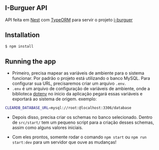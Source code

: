 ## I-Burguer API

API feita em [Nest](https://github.com/nestjs/nest) com [TypeORM](http://typeorm.io) para servir o projeto [i-burguer](https://github.com/liverday/i-burguer)

## Installation

```bash
$ npm install
```

## Running the app

 - Primeiro, precisa mapear as variáveis de ambiente para o sistema funcionar. Por padrão o projeto está utilizando o banco MySQL. 
 Para configurar sua URL, precisaremos criar um arquivo `.env`. 
 - `.env` é um arquivo de configuração de variáveis de ambiente, onde a biblioteca [dotenv](https://github.com/motdotla/dotenv) no ínicio da aplicação pegará essas variáveis e exportará ao sistema de origem. exemplo: 
 
 ```sh
 CLEARDB_DATABASE_URL=mysql://root:@localhost:3306/database
 ```
 - Depois disso, precisa criar os schemas no banco selecionado. Dentro de `src/start/` tem um pequeno script para a criação desses schemas, assim como alguns valores iniciais.
 
 - Com eles prontos, somente rodar o comando `npm start` ou `npm run start:dev` para um servidor que ouve as mudanças!
